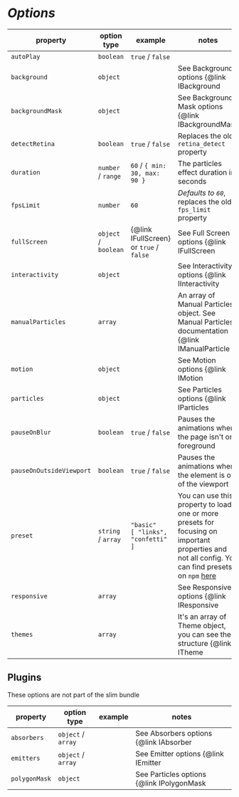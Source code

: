 # **_Options_**

| property                 | option type          | example                                   | notes                                                                                                                                                                                                  |
| ------------------------ | -------------------- | ----------------------------------------- | ------------------------------------------------------------------------------------------------------------------------------------------------------------------------------------------------------ |
| `autoPlay`               | `boolean`            | `true` / `false`                          |                                                                                                                                                                                                        |
| `background`             | `object`             |                                           | See Background options {@link IBackground | here}                                                                                                                                                      |
| `backgroundMask`         | `object`             |                                           | See Background Mask options {@link IBackgroundMask | here}                                                                                                                                             |
| `detectRetina`           | `boolean`            | `true` / `false`                          | Replaces the old `retina_detect` property                                                                                                                                                              |
| `duration`               | `number` / `range`   | `60` / `{ min: 30, max: 90 }`             | The particles effect duration in seconds                                                                                                                                                               |
| `fpsLimit`               | `number`             | `60`                                      | _Defaults to `60`_, replaces the old `fps_limit` property                                                                                                                                              |
| `fullScreen`             | `object` / `boolean` | {@link IFullScreen} or `true` / `false`   | See Full Screen options {@link IFullScreen | here}                                                                                                                                                     |
| `interactivity`          | `object`             |                                           | See Interactivity options {@link IInteractivity | here}                                                                                                                                                |
| `manualParticles`        | `array`              |                                           | An array of Manual Particles object. See Manual Particles documentation {@link IManualParticle | here}                                                                                                 |
| `motion`                 | `object`             |                                           | See Motion options {@link IMotion | here}                                                                                                                                                              |
| `particles`              | `object`             |                                           | See Particles options {@link IParticles | here}                                                                                                                                                        |
| `pauseOnBlur`            | `boolean`            | `true` / `false`                          | Pauses the animations when the page isn't on foreground                                                                                                                                                |
| `pauseOnOutsideViewport` | `boolean`            | `true` / `false`                          | Pauses the animations when the element is out of the viewport                                                                                                                                          |
| `preset`                 | `string` / `array`   | `"basic"`<br /> `[ "links", "confetti" ]` | You can use this property to load one or more presets for focusing on important properties and not all config. You can find presets on `npm` [here](https://www.npmjs.com/search?q=tsparticles-preset) |
| `responsive`             | `array`              |                                           | See Responsive options {@link IResponsive | here}                                                                                                                                                      |
| `themes`                 | `array`              |                                           | It's an array of Theme object, you can see the structure {@link ITheme | here }                                                                                                                        |

## Plugins

These options are not part of the slim bundle

| property      | option type        | example | notes                                                                                                                                        |
| ------------- | ------------------ | ------- | -------------------------------------------------------------------------------------------------------------------------------------------- |
| `absorbers`   | `object` / `array` |         | See Absorbers options {@link IAbsorber | here}                                                                                               |
| `emitters`    | `object` / `array` |         | See Emitter options {@link IEmitter | here}                                                                                                  |
| `polygonMask` | `object`           |         | See Particles options {@link IPolygonMask | here}                                                                                            |
